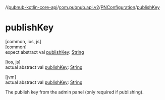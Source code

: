 //[pubnub-kotlin-core-api](../../../index.md)/[com.pubnub.api.v2](../index.md)/[PNConfiguration](index.md)/[publishKey](publish-key.md)

# publishKey

[common, ios, js]\
[common]\
expect abstract val [publishKey](publish-key.md): [String](https://kotlinlang.org/api/latest/jvm/stdlib/kotlin/-string/index.html)

[ios, js]\
actual abstract val [publishKey](publish-key.md): [String](https://kotlinlang.org/api/latest/jvm/stdlib/kotlin/-string/index.html)

[jvm]\
actual abstract val [publishKey](publish-key.md): [String](https://kotlinlang.org/api/latest/jvm/stdlib/kotlin/-string/index.html)

The publish key from the admin panel (only required if publishing).
